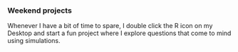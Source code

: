 ### Weekend projects
Whenever I have a bit of time to spare, I double click the R icon on my Desktop and start a fun project where I explore questions that come to mind using simulations. 
